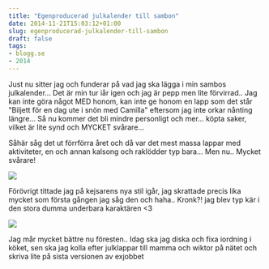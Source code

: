 ```yaml
---
title: "Egenproducerad julkalender till sambon"
date: 2014-11-21T15:03:12+01:00
slug: egenproducerad-julkalender-till-sambon
draft: false
tags:
- blogg.se
- 2014
---
```

Just nu sitter jag och funderar på vad jag ska lägga i min sambos julkalender... Det är min tur iår igen och jag är pepp men lite förvirrad.. Jag kan inte göra något MED honom, kan inte ge honom en lapp som det står "Biljett för en dag ute i snön med Camilla" eftersom jag inte orkar nånting längre... Så nu kommer det bli mindre personligt och mer... köpta saker, vilket är lite synd och MYCKET svårare...  
  
Såhär såg det ut förrförra året och då var det mest massa lappar med aktiviteter, en och annan kalsong och raklödder typ bara... Men nu.. Mycket svårare!  

![](/assets/images/blogg.se/kalender_546f4548ddf2b3063fb2c017.jpg)

Förövrigt tittade jag på kejsarens nya stil igår, jag skrattade precis lika mycket som första gången jag såg den och haha.. Kronk?! jag blev typ kär i den stora dumma underbara karaktären <3

![](/assets/images/blogg.se/kronl_546f45c9e087c3343589ffda.jpg)

Jag mår mycket bättre nu föresten.. Idag ska jag diska och fixa iordning i köket, sen ska jag kolla efter julklappar till mamma och wiktor på nätet och skriva lite på sista versionen av exjobbet
